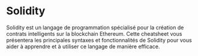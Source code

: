 <!-- meta
---------------------------------------------------------------------------------------
Auteur  == Loxcy
Version == 0.1
Date    == 2020/02/02
Type    == Cheatsheet
Tags    == Solidity
Preview == Solidity
Résumé  == Cheatsheet pour le language Solidity
---------------------------------------------------------------------------------------
endmeta -->
Solidity
===
Solidity est un langage de programmation spécialisé pour la création de contrats intelligents sur la blockchain Ethereum. Cette cheatsheet vous présentera les principales syntaxes et fonctionnalités de Solidity pour vous aider à apprendre et à utiliser ce langage de manière efficace.